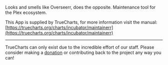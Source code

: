 Looks and smells like Overseerr, does the opposite. Maintenance tool for the Plex ecosystem.

This App is supplied by TrueCharts, for more information visit the manual: [https://truecharts.org/charts/incubator/maintainerr](https://truecharts.org/charts/incubator/maintainerr)

---

TrueCharts can only exist due to the incredible effort of our staff.
Please consider making a [donation](https://truecharts.org/sponsor) or contributing back to the project any way you can!
